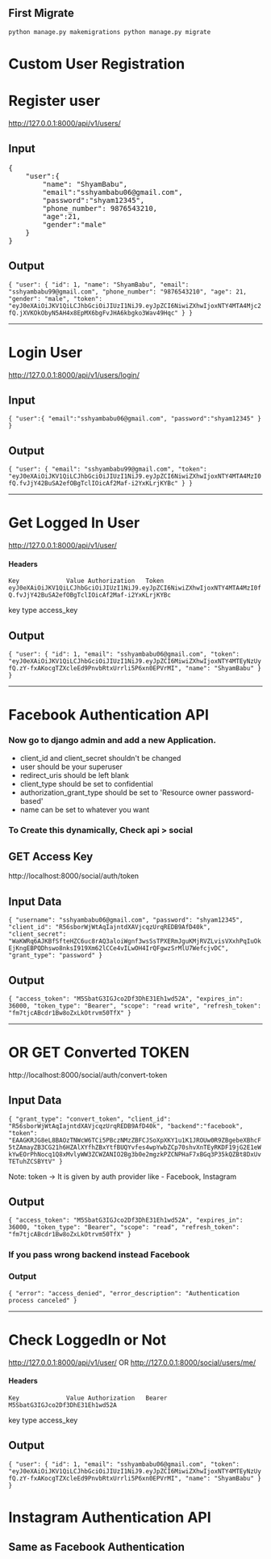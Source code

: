## First Migrate
`
python manage.py makemigrations
python manage.py migrate
`

# Custom User Registration

# Register user
http://127.0.0.1:8000/api/v1/users/

## Input
<pre>
{
	"user":{
		"name": "ShyamBabu",
		"email":"sshyambabu06@gmail.com",
		"password":"shyam12345",
		"phone_number": 9876543210,
		"age":21,
		"gender":"male"
	}
}
</pre>

## Output
``
{
    "user": {
        "id": 1,
        "name": "ShyamBabu",
        "email": "sshyambabu99@gmail.com",
        "phone_number": "9876543210",
        "age": 21,
        "gender": "male",
        "token": "eyJ0eXAiOiJKV1QiLCJhbGciOiJIUzI1NiJ9.eyJpZCI6NiwiZXhwIjoxNTY4MTA4Mjc2fQ.jXVKOkObyN5AH4x8EpMX6bgFvJHA6kbgko3Wav49Hqc"
    }
}
``

---

# Login User 

http://127.0.0.1:8000/api/v1/users/login/

## Input 

``
{
	"user":{
		"email":"sshyambabu06@gmail.com",
		"password":"shyam12345"
	}
}
``

## Output

``
{
    "user": {
        "email": "sshyambabu99@gmail.com",
        "token": "eyJ0eXAiOiJKV1QiLCJhbGciOiJIUzI1NiJ9.eyJpZCI6NiwiZXhwIjoxNTY4MTA4MzI0fQ.fvJjY42BuSA2efOBgTclIOicAf2Maf-i2YxKLrjKYBc"
    }
}
``

---

# Get Logged In User

http://127.0.0.1:8000/api/v1/user/

#### Headers

``
Key				Value
Authorization	Token eyJ0eXAiOiJKV1QiLCJhbGciOiJIUzI1NiJ9.eyJpZCI6NiwiZXhwIjoxNTY4MTA4MzI0fQ.fvJjY42BuSA2efOBgTclIOicAf2Maf-i2YxKLrjKYBc
``

key             type   access_key

## Output
``
{
    "user": {
        "id": 1,
        "email": "sshyambabu06@gmail.com",
        "token": "eyJ0eXAiOiJKV1QiLCJhbGciOiJIUzI1NiJ9.eyJpZCI6MiwiZXhwIjoxNTY4MTEyNzUyfQ.zY-fxAKocgTZXcleEd9PnvbRtxUrrli5P6xn0EPVrMI",
        "name": "ShyamBabu"
    }
}
``

---

# Facebook Authentication API

### Now go to django admin and add a new Application.
- client_id and client_secret shouldn't be changed
- user should be your superuser
- redirect_uris should be left blank
- client_type should be set to confidential
- authorization_grant_type should be set to 'Resource owner password-based'
- name can be set to whatever you want


### To Create this dynamically, Check api > social 


## GET Access Key
http://localhost:8000/social/auth/token

## Input Data
``
{
	"username": "sshyambabu06@gmail.com",
	"password": "shyam12345",
	"client_id": "R56sborWjWtAqIajntdXAVjcqzUrqREDB9AfD40k",
	"client_secret": "WaKWRq6AJKBfSfteHZC6uc8rAQ3aloiWgnf3wsSsTPXERmJguKMjRVZLvisVXxhPqIuOkEjKngEBPQDhswo8nksI919Xm62lCCe4vILwOH4IrQFgwzSrMlU7WefcjvDC",
	"grant_type": "password"
}
``

## Output

``
{
    "access_token": "M5SbatG3IGJco2Df3DhE31Eh1wd52A",
    "expires_in": 36000,
    "token_type": "Bearer",
    "scope": "read write",
    "refresh_token": "fm7tjcABcdr1Bw8oZxLkOtrvm50TfX"
}
``

---


# OR GET Converted TOKEN

http://localhost:8000/social/auth/convert-token

## Input Data
``
{
	"grant_type": "convert_token",
	"client_id": "R56sborWjWtAqIajntdXAVjcqzUrqREDB9AfD40k",
	"backend":"facebook",
	"token": "EAAGKRJG8eL8BAOzTNWcW6TCi5PBczNMzZBFCJSoXpXKY1u1K1JROUw0R9ZBgebeXBhcF5tZAmayZB3CG21h6HZAlXYfhZBxYtfBUQYvfes4wpYwbZCp70shvXnTEyRKDF19jG2E1eWkYwEOrPhNocq1Q8xMvlyWW3ZCWZANIO2Bg3b0e2mgzkPZCNPHaF7xBGq3P35kQZBt8DxUvTETuhZCSBYtV"
}
``

Note: token -> It is given by auth provider like - Facebook, Instagram

## Output
``
{
    "access_token": "M5SbatG3IGJco2Df3DhE31Eh1wd52A",
    "expires_in": 36000,
    "token_type": "Bearer",
    "scope": "read",
    "refresh_token": "fm7tjcABcdr1Bw8oZxLkOtrvm50TfX"
}
``

### If you pass wrong backend instead Facebook 
### Output
``
{
    "error": "access_denied",
    "error_description": "Authentication process canceled"
}
``


---

# Check LoggedIn or Not

http://127.0.0.1:8000/api/v1/user/
OR
http://127.0.0.1:8000/social/users/me/

#### Headers
``
Key				Value
Authorization	Bearer M5SbatG3IGJco2Df3DhE31Eh1wd52A
``

key             type   access_key

## Output
``
{
    "user": {
        "id": 1,
        "email": "sshyambabu06@gmail.com",
        "token": "eyJ0eXAiOiJKV1QiLCJhbGciOiJIUzI1NiJ9.eyJpZCI6MiwiZXhwIjoxNTY4MTEyNzUyfQ.zY-fxAKocgTZXcleEd9PnvbRtxUrrli5P6xn0EPVrMI",
        "name": "ShyamBabu"
    }
}
``

# Instagram Authentication API

## Same as Facebook Authentication

